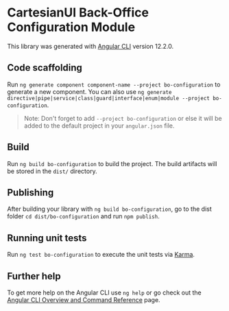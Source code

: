 # CartesianUI Back-Office Configuration Module

This library was generated with [Angular CLI](https://github.com/angular/angular-cli) version 12.2.0.

## Code scaffolding

Run `ng generate component component-name --project bo-configuration` to generate a new component. You can also use `ng generate directive|pipe|service|class|guard|interface|enum|module --project bo-configuration`.
> Note: Don't forget to add `--project bo-configuration` or else it will be added to the default project in your `angular.json` file. 

## Build

Run `ng build bo-configuration` to build the project. The build artifacts will be stored in the `dist/` directory.

## Publishing

After building your library with `ng build bo-configuration`, go to the dist folder `cd dist/bo-configuration` and run `npm publish`.

## Running unit tests

Run `ng test bo-configuration` to execute the unit tests via [Karma](https://karma-runner.github.io).

## Further help

To get more help on the Angular CLI use `ng help` or go check out the [Angular CLI Overview and Command Reference](https://angular.io/cli) page.
